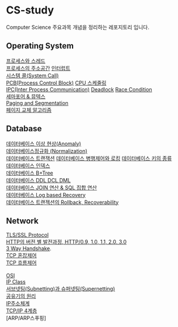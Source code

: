 # CS-study
Computer Science 주요과목 개념을 정리하는 레포지토리 입니다.

## Operating System 
[프로세스와 스레드](https://www.notion.so/b1271daa4fd24cd8b7d8db2d60bde1e4)  
[프로세스의 주소공간](https://www.notion.so/0e365a9679d0444eae79da1cc5511cde) 
[인터럽트](https://www.notion.so/Interrupt-9fa23e3271cc46699925d0250aa8b6fd)  
[시스템 콜(System Call)](https://www.notion.so/System-Call-50830d3cd08542be8b46314dd603ca99)  
[PCB(Process Control Block)](https://www.notion.so/PCB-Process-Control-Block-ecfb1facd7ba4c4690efb8ab4bb8d360)
[CPU 스케줄링](https://www.notion.so/CPU-Scheduling-13a5a3fd84c34578b49a5798c8aaccd7)   
[IPC(Inter Process Communication)](https://www.notion.so/IPC-Inter-Process-Communication-df3b8bf7fffd415faee8f62c124b0cfd)
[Deadlock](https://www.notion.so/Deadlock-2e8529d9a01140a68a478da8c987aa27) 
[Race Condition](https://www.notion.so/Race-Condition-41d7a19617ee45ce88d9557e47821d4b)  
[세마포어 & 뮤텍스](https://www.notion.so/Semaphore-Mutex-08e5687dd25f4d9fb806b9aebd7419b4)   
[Paging and Segmentation](https://www.notion.so/Paging-and-Segmentation-8ab4bd02916d4a478e1764c87a5adb59)   
[페이지 교체 알고리즘](https://github.com/freemjstudio/CS-study/blob/main/%ED%8E%98%EC%9D%B4%EC%A7%80%20%EA%B5%90%EC%B2%B4%20%EC%95%8C%EA%B3%A0%EB%A6%AC%EC%A6%98.md)   

## Database 

[데이터베이스 이상 현상(Anomaly)](https://github.com/freemjstudio/CS-study/blob/main/Anomaly_%EC%9D%B4%EC%83%81%ED%98%84%EC%83%81.md)  
[데이터베이스정규화 (Normalization)](https://github.com/freemjstudio/CS-study/blob/main/Database_Normalization.md)   
[데이터베이스 트랜잭션](https://github.com/freemjstudio/CS-study/blob/main/%ED%8A%B8%EB%9E%9C%EC%9E%AD%EC%85%98.md)
[데이터베이스 병행제어와 로킹](https://github.com/freemjstudio/CS-study/blob/main/%EB%B3%91%ED%96%89%EC%A0%9C%EC%96%B4.md)
[데이터베이스 키의 종류](https://github.com/freemjstudio/CS-study/blob/main/%EB%8D%B0%EC%9D%B4%ED%84%B0%EB%B2%A0%EC%9D%B4%EC%8A%A4%20%ED%82%A4%EC%9D%98%20%EC%A2%85%EB%A5%98.md)     
[데이터베이스 인덱스](https://github.com/freemjstudio/CS-study/blob/main/Index%20in%20Database.md)    
[데이터베이스 B+Tree](https://github.com/freemjstudio/CS-study/blob/main/B-Tree.md)   
[데이터베이스 DDL DCL DML](https://github.com/freemjstudio/CS-study/blob/main/Database_SQL.md)   
[데이터베이스 JOIN 연산 & SQL 집합 연산](https://github.com/freemjstudio/CS-study/blob/main/JOIN%EC%97%B0%EC%82%B0.md)	    
[데이터베이스 Log based Recovery](https://guttural-tumble-39b.notion.site/Log-based-Recovery-cb8564629d3048379553791be9fb15f6)	   
[데이터베이스 트랜젝션의 Rollback, Recoverability](https://guttural-tumble-39b.notion.site/Rollback-Recoverability-1adab05f101f4262939ef17ec6864c13)

## Network

[TLS/SSL Protocol](https://github.com/freemjstudio/CS-study/blob/main/SSL_TLS.md)   
[HTTP의 버전 별 발전과정, HTTP/0.9, 1.0, 1.1, 2.0, 3.0](https://guttural-tumble-39b.notion.site/HTTP-HTTP2-0-5aaa9b70eeac43498cf41cddf1410dc2)	  
[3 Way Handshake](https://github.com/freemjstudio/CS-study/blob/main/handshake.md).        
[TCP 혼잡제어](https://github.com/freemjstudio/CS-study/blob/main/TCP%20%ED%98%BC%EC%9E%A1%EC%A0%9C%EC%96%B4.md)    
[TCP 흐름제어](https://guttural-tumble-39b.notion.site/TCP-285eb7121b384041ac578deb9be1df63)<br/>		
[OSI](https://assorted-event-85e.notion.site/OSI-7-91baba6e38d2413d974f5ab60c66fed3)                
[IP Class](https://sinclairstudio.tistory.com/465)        
[서브넷팅(Subnetting)과 슈퍼넷팅(Supernetting)](https://sinclairstudio.tistory.com/466)<br/>
[공유기의 원리](https://www.notion.so/f73c733edd0a4beea1ff8750f584c9c0?pvs=4)<br/>
[IP주소체계](https://www.notion.so/IP-e4e0d9c75306478980056adcd1053868?pvs=4)<br/>
[TCP/IP 4계층](https://guttural-tumble-39b.notion.site/TCP-IP-4-b9644d38ce6f477ba16e42f75b99008a)<br/>
[ARP/ARP스푸핑]
